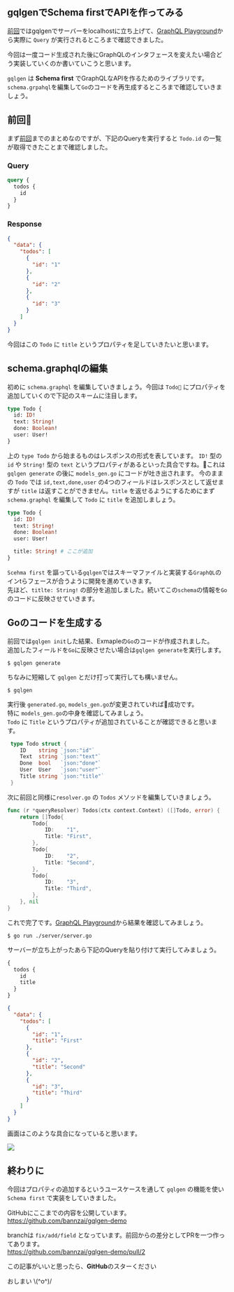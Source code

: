## gqlgenでSchema firstでAPIを作ってみる
[前回](https://bannzai.hatenadiary.jp/entry/2018/11/28/025612)ではgqlgenでサーバーをlocalhostに立ち上げて、[GraphQL Playground](https://github.com/prisma/graphql-playground)から実際に `Query` が実行されるところまで確認できました。

今回は一度コード生成された後にGraphQLのインタフェースを変えたい場合どう実装していくのか書いていこうと思います。  

`gqlgen` は **Schema first** でGraphQLなAPIを作るためのライブラリです。  
`schema.grpahql`を編集して`Go`のコードを再生成するところまで確認していきましょう。  


## 前回
まず[前回](https://bannzai.hatenadiary.jp/entry/2018/11/28/025612)までのまとめなのですが、下記のQueryを実行すると `Todo.id` の一覧が取得できたことまで確認しました。

### Query
```graphql
query {
  todos {
    id
  }
}
```

### Response
```json
{
  "data": {
    "todos": [
      {
        "id": "1"
      },
      {
        "id": "2"
      },
      {
        "id": "3"
      }
    ]
  }
}
```

今回はこの `Todo` に `title` というプロパティを足していきたいと思います。  

## schema.graphqlの編集
初めに `schema.graphql` を編集していきましょう。今回は `Todo` にプロパティを追加していくので下記のスキームに注目します。

```graphql
type Todo {
  id: ID!
  text: String!
  done: Boolean!
  user: User!
}
```

上の `type Todo` から始まるものはレスポンスの形式を表しています。 `ID!` 型の `id` や `String!` 型の `text` というプロパティがあるといった具合ですね。これは `gqlgen generate` の後に `models_gen.go` にコードが吐き出されます。
今のままの `Todo` では `id,text,done,user` の4つのフィールドはレスポンスとして返せますが `title` は返すことができません。`title` を返せるようにするためにまず `schema.graphql` を編集して `Todo` に `title` を追加しましょう。  

```graphql  
type Todo {
  id: ID!
  text: String!
  done: Boolean!
  user: User!

  title: String! # ここが追加
}
```

`Scehma first` を謳っている`gqlgen`ではスキーマファイルと実装する`GraphQL`のインtらフェースが合うように開発を進めていきます。  
先ほど、`titlte: String!` の部分を追加しました。続いてこの`schema`の情報を`Go` のコードに反映させていきます。

## Goのコードを生成する
前回では`gqlgen init`した結果、Exmapleの`Go`のコードが作成されました。   
追加したフィールドを`Go`に反映させたい場合は`gqlgen generate`を実行します。

```shell
$ gqlgen generate
```

ちなみに短縮して `gqlgen` とだけ打って実行しても構いません。  

```shell
$ gqlgen
```

実行後 `generated.go`, `models_gen.go`が変更されていれば成功です。   
特に `models_gen.go`の中身を確認してみましょう。  
`Todo` に `Title` というプロパティが追加されていることが確認できると思います。  

```Go
 type Todo struct {
	ID    string `json:"id"`
	Text  string `json:"text"`
	Done  bool   `json:"done"`
	User  User   `json:"user"`
	Title string `json:"title"`
 }
```

次に前回と同様に`resolver.go` の `Todos` メソッドを編集していきましょう。  

```Go
func (r *queryResolver) Todos(ctx context.Context) ([]Todo, error) {
	return []Todo{
		Todo{
			ID:    "1",
			Title: "First",
		},
		Todo{
			ID:    "2",
			Title: "Second",
		},
		Todo{
			ID:    "3",
			Title: "Third",
		},
	}, nil
}
```

これで完了です。[GraphQL Playground](https://github.com/prisma/graphql-playground)から結果を確認してみましょう。  

```
$ go run ./server/server.go
```

サーバーが立ち上がったあら下記のQueryを貼り付けて実行してみましょう。

```graphql
{
  todos {
    id
    title
  }
}
```

```json
{
  "data": {
    "todos": [
      {
        "id": "1",
        "title": "First"
      },
      {
        "id": "2",
        "title": "Second"
      },
      {
        "id": "3",
        "title": "Third"
      }
    ]
  }
}
```

画面はこのような具合になっていると思います。

<img src="https://user-images.githubusercontent.com/10897361/49340575-0e8cec80-f685-11e8-9cde-2f706c5a59d6.png" />

## 終わりに
今回はプロパティの追加するというユースケースを通して `gqlgen` の機能を使い `Schema first` で実装をしていきました。

GitHubにここまでの内容を公開しています。  
https://github.com/bannzai/gqlgen-demo  

branchは `fix/add/field` となっています。前回からの差分としてPRを一つ作ってあります。  
https://github.com/bannzai/gqlgen-demo/pull/2

この記事がいいと思ったら、**GitHub**のスターください

おしまい \\(^o^)/

